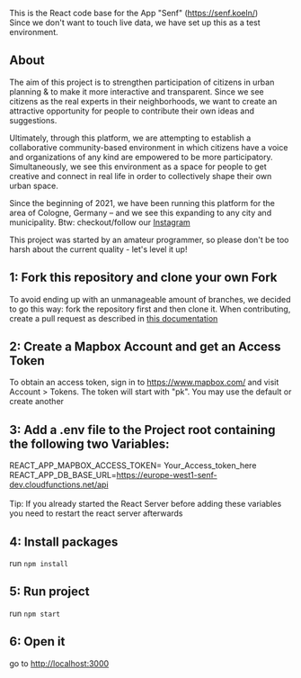 <!-- @format -->

This is the React code base for the App "Senf" (https://senf.koeln/) <br/>
Since we don't want to touch live data, we have set up this as a test environment.

## About

The aim of this project is to strengthen participation of citizens in urban planning & to make it more interactive and transparent. Since we see citizens as the real experts in their neighborhoods, we want to create an attractive opportunity for people to contribute their own ideas and suggestions.

Ultimately, through this platform, we are attempting to establish a collaborative community-based environment in which citizens have a voice and organizations of any kind are empowered to be more participatory. Simultaneously, we see this environment as a space for people to get creative and connect in real life in order to collectively shape their own urban space.

Since the beginning of 2021, we have been running this platform for the area of Cologne, Germany – and we see this expanding to any city and municipality. Btw: checkout/follow our [Instagram](https://www.instagram.com/senf.koeln/)

This project was started by an amateur programmer, so please don't be too harsh about the current quality - let's level it up!

## 1: Fork this repository and clone your own Fork

To avoid ending up with an unmanageable amount of branches, we decided to go this way: fork the repository first and then clone it. When contributing, create a pull request as described in [this documentation](/docs/CREATE_A_PULL_REQUEST.md)

## 2: Create a Mapbox Account and get an Access Token

To obtain an access token, sign in to https://www.mapbox.com/ and visit Account > Tokens. The token will start with "pk". You may use the default or create another

## 3: Add a .env file to the Project root containing the following two Variables:

REACT_APP_MAPBOX_ACCESS_TOKEN= Your_Access_token_here <br/>
REACT_APP_DB_BASE_URL=https://europe-west1-senf-dev.cloudfunctions.net/api
<br/><br/>
Tip: If you already started the React Server before adding these variables you need to restart the react server afterwards

## 4: Install packages

run `npm install`

## 5: Run project

run `npm start`

## 6: Open it

go to [http://localhost:3000](http://localhost:3000)
